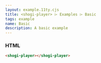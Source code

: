 ```yaml
---
layout: example.11ty.cjs
title: <shogi-player> ⌲ Examples ⌲ Basic
tags: example
name: Basic
description: A basic example
---
```


<style>
  div.player {
    width: 600px;
  }
</style>
<div class="player">
  <shogi-player></shogi-player>
</div>

<h3>HTML</h3>

```html
<shogi-player></shogi-player>
```
